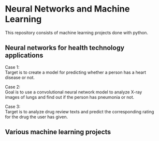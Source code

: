 # Neural Networks and Machine Learning
This repository consists of machine learning projects done with python.

## Neural networks for health technology applications

Case 1:
<br>Target is to create a model for predicting whether a person has a heart disease or not.

Case 2: 
<br>Goal is to use a convolutional neural network model to analyze X-ray images of lungs and find out if the person has pneumonia or not.

Case 3:
<br>Target is to analyze drug review texts and predict the corresponding rating for the drug the user has given.

## Various machine learning projects




